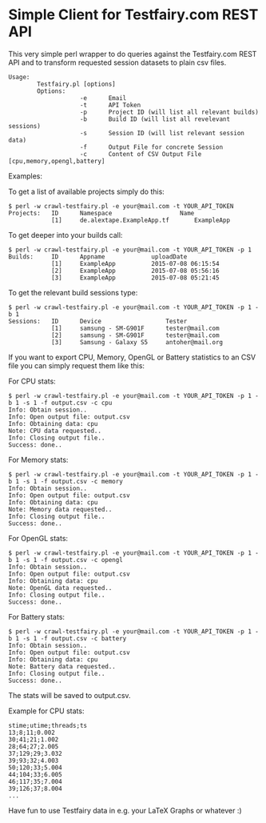 # Simple Client for Testfairy.com REST API

This very simple perl wrapper to do queries against the Testfairy.com REST API and to transform requested session datasets to plain csv files.
```
Usage:
        Testfairy.pl [options]
        Options:
                    -e      Email
                    -t      API Token
                    -p      Project ID (will list all relevant builds)
                    -b      Build ID (will list all revelevant sessions)
                    -s      Session ID (will list relevant session data)
                    -f      Output File for concrete Session
                    -c      Content of CSV Output File [cpu,memory,opengl,battery]
```
Examples:

To get a list of available projects simply do this:
```
$ perl -w crawl-testfairy.pl -e your@mail.com -t YOUR_API_TOKEN
Projects:	ID		Namespace					Name
			[1]		de.alextape.ExampleApp.tf		ExampleApp
```
To get deeper into your builds call:
```
$ perl -w crawl-testfairy.pl -e your@mail.com -t YOUR_API_TOKEN -p 1
Builds:		ID		Appname				uploadDate
			[1]		ExampleApp			2015-07-08 06:15:54
			[2]		ExampleApp			2015-07-08 05:56:16
			[3]		ExampleApp			2015-07-08 05:21:45
```
To get the relevant build sessions type:
```
$ perl -w crawl-testfairy.pl -e your@mail.com -t YOUR_API_TOKEN -p 1 -b 1
Sessions:	ID		Device					Tester
			[1]		samsung - SM-G901F		tester@mail.com
			[2]		samsung - SM-G901F		tester@mail.com
			[3]		Samsung - Galaxy S5		antoher@mail.org
```
If you want to export CPU, Memory, OpenGL or Battery statistics to an CSV file you can simply request them like this:

For CPU stats:
```
$ perl -w crawl-testfairy.pl -e your@mail.com -t YOUR_API_TOKEN -p 1 -b 1 -s 1 -f output.csv -c cpu
Info: Obtain session..
Info: Open output file: output.csv
Info: Obtaining data: cpu
Note: CPU data requested..
Info: Closing output file..
Success: done..
```
For Memory stats:
```
$ perl -w crawl-testfairy.pl -e your@mail.com -t YOUR_API_TOKEN -p 1 -b 1 -s 1 -f output.csv -c memory
Info: Obtain session..
Info: Open output file: output.csv
Info: Obtaining data: cpu
Note: Memory data requested..
Info: Closing output file..
Success: done..
```
For OpenGL stats:
```
$ perl -w crawl-testfairy.pl -e your@mail.com -t YOUR_API_TOKEN -p 1 -b 1 -s 1 -f output.csv -c opengl
Info: Obtain session..
Info: Open output file: output.csv
Info: Obtaining data: cpu
Note: OpenGL data requested..
Info: Closing output file..
Success: done..
```
For Battery stats:
```
$ perl -w crawl-testfairy.pl -e your@mail.com -t YOUR_API_TOKEN -p 1 -b 1 -s 1 -f output.csv -c battery
Info: Obtain session..
Info: Open output file: output.csv
Info: Obtaining data: cpu
Note: Battery data requested..
Info: Closing output file..
Success: done..
```
The stats will be saved to output.csv.

Example for CPU stats:
```
stime;utime;threads;ts
13;8;11;0.002
30;41;21;1.002
28;64;27;2.005
37;129;29;3.032
39;93;32;4.003
50;120;33;5.004
44;104;33;6.005
46;117;35;7.004
39;126;37;8.004
...
```
Have fun to use Testfairy data in e.g. your LaTeX Graphs or whatever :)


